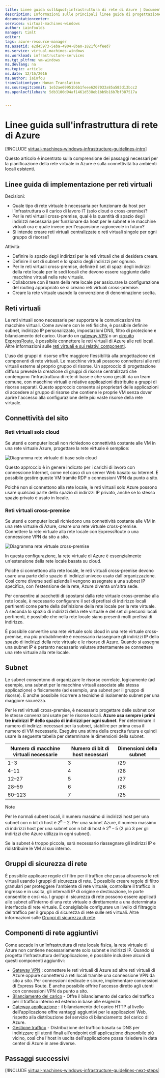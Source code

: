 ```yaml
---
title: Linee guida sull&quot;infrastruttura di rete di Azure | Documentazione Microsoft
description: Informazioni sulle principali linee guida di progettazione e implementazione per la distribuzione di una rete virtuale nei servizi di infrastruttura di Azure.
documentationcenter: 
services: virtual-machines-windows
author: iainfoulds
manager: timlt
editor: 
tags: azure-resource-manager
ms.assetid: e2d45973-5eba-4904-8ba0-1821f64feed7
ms.service: virtual-machines-windows
ms.workload: infrastructure-services
ms.tgt_pltfrm: vm-windows
ms.devlang: na
ms.topic: article
ms.date: 12/16/2016
ms.author: iainfou
translationtype: Human Translation
ms.sourcegitcommit: 1e52ae69951b6b1feee6207033a85a583d13bcc2
ms.openlocfilehash: 5db3100d94af1461d538eb1bb9b16b7bf387517a


---
```

# <a name="azure-networking-infrastructure-guidelines"></a>Linee guida sull'infrastruttura di rete di Azure
[!INCLUDE [virtual-machines-windows-infrastructure-guidelines-intro](../../includes/virtual-machines-windows-infrastructure-guidelines-intro.md)]

Questo articolo è incentrato sulla comprensione dei passaggi necessari per la pianificazione della rete virtuale in Azure e sulla connettività tra ambienti locali esistenti.

## <a name="implementation-guidelines-for-virtual-networks"></a>Linee guida di implementazione per reti virtuali
Decisioni:

* Quale tipo di rete virtuale è necessaria per funzionare da host per l’infrastruttura o il carico di lavoro IT (solo cloud o cross-premise)?
* Per le reti virtuali cross-premise, qual è la quantità di spazio degli indirizzi necessaria per funzionare da host per le subnet e le macchine virtuali ora e quale invece per l'espansione ragionevole in futuro?
* Si intende creare reti virtuali centralizzate o reti virtuali singole per ogni gruppo di risorse?

Attività:

* Definire lo spazio degli indirizzi per le reti virtuali che si desidera creare.
* Definire il set di subnet e lo spazio degli indirizzi per ognuno.
* Per le reti virtuali cross-premise, definire il set di spazi degli indirizzi della rete locale per le sedi locali che devono essere raggiunte dalle macchine virtuali nella rete virtuale.
* Collaborare con il team della rete locale per assicurare la configurazione del routing appropriato se si creano reti virtuali cross-premise.
* Creare la rete virtuale usando la convenzione di denominazione scelta.

## <a name="virtual-networks"></a>Reti virtuali
Le reti virtuali sono necessarie per supportare le comunicazioni tra macchine virtuali. Come avviene con le reti fisiche, è possibile definire subnet, indirizzo IP personalizzato, impostazioni DNS, filtro di protezione e bilanciamento del carico. Usando un [gateway VPN](../vpn-gateway/vpn-gateway-about-vpngateways.md) o un [circuito ExpressRoute](../expressroute/expressroute-introduction.md), è possibile connettere le reti virtuali di Azure alle reti locali. Altre informazioni sulle [reti virtuali e sui relativi componenti](../virtual-network/virtual-networks-overview.md).

L'uso dei gruppi di risorse offre maggiore flessibilità alla progettazione dei componenti di rete virtuali. Le macchine virtuali possono connettersi alle reti virtuali esterne al proprio gruppo di risorse. Un approccio di progettazione diffuso prevede la creazione di gruppi di risorse centralizzati che contengono l'infrastruttura di rete di base e che sono gestiti da un team comune, con macchine virtuali e relative applicazioni distribuite a gruppi di risorse separati. Questo approccio consente ai proprietari delle applicazioni di accedere al gruppo di risorse che contiene le proprie VM senza dover aprire l'accesso alla configurazione delle più vaste risorse della rete virtuale.

## <a name="site-connectivity"></a>Connettività del sito
### <a name="cloud-only-virtual-networks"></a>Reti virtuali solo cloud
Se utenti e computer locali non richiedono connettività costante alle VM in una rete virtuale Azure, progettare la rete virtuale è semplice:

![Diagramma rete virtuale di base solo cloud](./media/virtual-machines-common-infrastructure-service-guidelines/vnet01.png)

Questo approccio è in genere indicato per i carichi di lavoro con connessione Internet, come nel caso di un server Web basato su Internet. È possibile gestire queste VM tramite RDP o connessioni VPN da punto a sito.

Poiché non si connettono alla rete locale, le reti virtuali solo Azure possono usare qualsiasi parte dello spazio di indirizzi IP privato, anche se lo stesso spazio privato è usato in locale.

### <a name="cross-premises-virtual-networks"></a>Reti virtuali cross-premise
Se utenti e computer locali richiedono una connettività costante alle VM in una rete virtuale di Azure, creare una rete virtuale cross-premise.  Connettere la rete virtuale alla rete locale con ExpressRoute o una connessione VPN da sito a sito.

![Diagramma rete virtuale cross-premise](./media/virtual-machines-common-infrastructure-service-guidelines/vnet02.png)

In questa configurazione, la rete virtuale di Azure è essenzialmente un'estensione della rete locale basata su cloud.

Poiché si connettono alla rete locale, le reti virtuali cross-premise devono usare una parte dello spazio di indirizzi univoco usato dall'organizzazione. Così come diverse sedi aziendali vengono assegnate a una subnet IP specifica, con l'estensione della rete, Azure diventa un'altra sede.

Per consentire ai pacchetti di spostarsi dalla rete virtuale cross-premise alla rete locale, è necessario configurare il set di prefissi di indirizzo locali pertinenti come parte della definizione della rete locale per la rete virtuale. A seconda lo spazio di indirizzi della rete virtuale e del set di percorsi locali pertinenti, è possibile che nella rete locale siano presenti molti prefissi di indirizzo.

È possibile convertire una rete virtuale solo cloud in una rete virtuale cross-premise, ma più probabilmente è necessario riassegnare gli indirizzi IP dello spazio di indirizzi della rete virtuale e le risorse di Azure. Quando si assegna una subnet IP è pertanto necessario valutare attentamente se connettere una rete virtuale alla rete locale.

## <a name="subnets"></a>Subnet
Le subnet consentono di organizzare le risorse correlate, logicamente (ad esempio, una subnet per le macchine virtuali associate alla stessa applicazione) o fisicamente (ad esempio, una subnet per il gruppo di risorse). È anche possibile ricorrere a tecniche di isolamento subnet per una maggiore sicurezza.

Per le reti virtuali cross-premise, è necessario progettare delle subnet con le stesse convenzioni usate per le risorse locali. **Azure usa sempre i primi tre indirizzi IP dello spazio di indirizzi per ogni subnet**. Per determinare il numero di indirizzi necessari per la subnet, stabilire per prima cosa il numero di VM necessarie. Eseguire una stima della crescita futura e quindi usare la seguente tabella per determinare le dimensioni della subnet.

| Numero di macchine virtuali necessarie | Numero di bit di host necessari | Dimensioni della subnet |
| --- | --- | --- |
| 1-3 |3 |/29 |
| 4–11 |4 |/28 |
| 12–27 |5 |/27 |
| 28–59 |6 |/26 |
| 60–123 |7 |/25 |

> [!NOTE]
> Per le normali subnet locali, il numero massimo di indirizzi host per una subnet con n bit di host è 2<sup>n</sup> – 2. Per una subnet Azure, il numero massimo di indirizzi host per una subnet con n bit di host è 2<sup>n</sup> – 5 (2 più 3 per gli indirizzi che Azure utilizza in ogni subnet).
> 
> 

Se la subnet è troppo piccola, sarà necessario riassegnare gli indirizzi IP e ridistribuire le VM al suo interno.

## <a name="network-security-groups"></a>Gruppi di sicurezza di rete
È possibile applicare regole di filtro per il traffico che passa attraverso le reti virtuali usando i gruppi di sicurezza di rete. È possibile creare regole di filtro granulari per proteggere l'ambiente di rete virtuale, controllare il traffico in ingresso e in uscita, gli intervalli IP di origine e destinazione, le porte consentite e così via. I gruppi di sicurezza di rete possono essere applicati alle subnet all'interno di una rete virtuale o direttamente a una determinata interfaccia di rete virtuale. È consigliabile configurare un livello di filtraggio del traffico per il gruppo di sicurezza di rete sulle reti virtuali. Altre informazioni sulle [Gruppi di sicurezza di rete](../virtual-network/virtual-networks-nsg.md).

## <a name="additional-network-components"></a>Componenti di rete aggiuntivi
Come accade in un'infrastruttura di rete locale fisica, la rete virtuale di Azure non contiene necessariamente solo subnet e indirizzi IP. Quando si progetta l'infrastruttura dell'applicazione, è possibile includere alcuni di questi componenti aggiuntivi:

* [Gateway VPN](../vpn-gateway/vpn-gateway-about-vpngateways.md) : connettere le reti virtuali di Azure ad altre reti virtuali di Azure oppure connettersi a reti locali tramite una connessione VPN da sito a sito. Per connessioni dedicate e sicure, implementare connessioni di Express Route. È anche possibile offrire l'accesso diretto agli utenti con connessioni VPN da punto a sito.
* [Bilanciamento del carico](../load-balancer/load-balancer-overview.md) - Offre il bilanciamento del carico del traffico per il traffico interno ed esterno in base alle esigenze.
* [Gateway applicazione](../application-gateway/application-gateway-introduction.md) : il bilanciamento del carico HTTP al livello dell'applicazione offre vantaggi aggiuntivi per le applicazioni Web, rispetto alla distribuzione del servizio di bilanciamento del carico di Azure.
* [Gestione traffico](../traffic-manager/traffic-manager-overview.md) - Distribuzione del traffico basata su DNS per indirizzare gli utenti finali all'endpoint dell'applicazione disponibile più vicino, così che l'host in uscita dell'applicazione possa risiedere in data center di Azure in aree diverse.

## <a name="next-steps"></a>Passaggi successivi
[!INCLUDE [virtual-machines-windows-infrastructure-guidelines-next-steps](../../includes/virtual-machines-windows-infrastructure-guidelines-next-steps.md)]




<!--HONumber=Dec16_HO3-->


